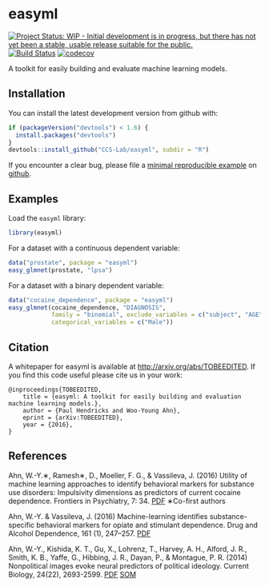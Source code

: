 <!-- README.md is generated from README.Rmd. Please edit that file -->
easyml
======

[![Project Status: WIP - Initial development is in progress, but there has not yet been a stable, usable release suitable for the public.](http://www.repostatus.org/badges/latest/wip.svg)](http://www.repostatus.org/#wip) [![Build Status](https://travis-ci.org/CCS-Lab/easyml.svg?branch=master)](https://travis-ci.org/CCS-Lab/easyml) [![codecov](https://codecov.io/gh/CCS-Lab/easyml/branch/master/graph/badge.svg)](https://codecov.io/gh/CCS-Lab/easyml)

A toolkit for easily building and evaluate machine learning models.

Installation
------------

You can install the latest development version from github with:

``` r
if (packageVersion("devtools") < 1.6) {
  install.packages("devtools")
}
devtools::install_github("CCS-Lab/easyml", subdir = "R")
```

If you encounter a clear bug, please file a [minimal reproducible example](http://stackoverflow.com/questions/5963269/how-to-make-a-great-r-reproducible-example) on [github](https://github.com/CCS-Lab/easyml/issues).

Examples
--------

Load the `easyml` library:

``` r
library(easyml)
```

For a dataset with a continuous dependent variable:

``` r
data("prostate", package = "easyml")
easy_glmnet(prostate, "lpsa")
```

For a dataset with a binary dependent variable:

``` r
data("cocaine_dependence", package = "easyml")
easy_glmnet(cocaine_dependence, "DIAGNOSIS", 
            family = "binomial", exclude_variables = c("subject", "AGE"), 
            categorical_variables = c("Male"))
```

Citation
--------

A whitepaper for easyml is available at <http://arxiv.org/abs/TOBEEDITED>. If you find this code useful please cite us in your work:

    @inproceedings{TOBEEDITED,
        title = {easyml: A toolkit for easily building and evaluation machine learning models.},
        author = {Paul Hendricks and Woo-Young Ahn},
        eprint = {arXiv:TOBEEDITED},
        year = {2016},
    }

References
----------

Ahn, W.-Y.∗, Ramesh∗, D., Moeller, F. G., & Vassileva, J. (2016) Utility of machine learning approaches to identify behavioral markers for substance use disorders: Impulsivity dimensions as predictors of current cocaine dependence. Frontiers in Psychiatry, 7: 34. [PDF](https://u.osu.edu/ccsl/files/2015/08/Ahn2016_Frontiers-26g6nye.pdf) ∗Co-first authors

Ahn, W.-Y. & Vassileva, J. (2016) Machine-learning identifies substance-specific behavioral markers for opiate and stimulant dependence. Drug and Alcohol Dependence, 161 (1), 247–257. [PDF](https://u.osu.edu/ccsl/files/2016/02/Ahn2016_DAD-oftlf3.pdf)

Ahn, W.-Y., Kishida, K. T., Gu, X., Lohrenz, T., Harvey, A. H., Alford, J. R., Smith, K. B., Yaffe, G., Hibbing, J. R., Dayan, P., & Montague, P. R. (2014) Nonpolitical images evoke neural predictors of political ideology. Current Biology, 24(22), 2693-2599. [PDF](https://u.osu.edu/ccsl/files/2015/11/Ahn2014_CB-1l5475k.pdf) [SOM](https://u.osu.edu/ccsl/files/2015/11/Ahn2014_CB_SOM-1xag1ph.pdf)
